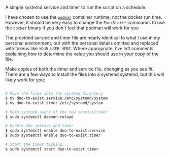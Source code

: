 A simple systemd service and timer to run the script on a schedule.

I have chosen to use the [`podman`](https://podman.io) container runtime, not the docker run time.
However, it should be very easy to change the `ExecStart*` commands to use the `docker` binary if you don't feel that
podman will work for you

The provided service and timer file are nearly identical to what I use in my personal environment, but with the
personal details omitted and replaced with tokens like `YOUR_USER_HERE`. Where appropriate, i've left comments
explaining how to determine the value *you* should use in *your* copy of the file.


Make copies of both the timer and service file, changing as you see fit.
There are a few ways to install the files into a systemd systemd, but this will likely work for you:

```bash

# Move the files into the systemd directory
$ mv duo-to-exist.service /etc/systemd/system
$ mv duo-to-exist.timer /etc/systemd/system

# Make systemd aware of the new service/timer
$ sudo systemctl daemon-reload

# Enable the service and timer
$ sudo systemctl enable duo-to-exist.service
$ sudo systemctl enable duo-to-exist.timer

# Start the timer ticking...
$ sudo systemctl start duo-to-exist.timer

```